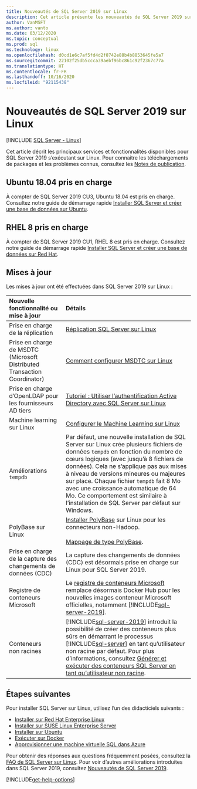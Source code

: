 ```yaml
---
title: Nouveautés de SQL Server 2019 sur Linux
description: Cet article présente les nouveautés de SQL Server 2019 sur Linux.
author: VanMSFT
ms.author: vanto
ms.date: 03/12/2020
ms.topic: conceptual
ms.prod: sql
ms.technology: linux
ms.openlocfilehash: d0cd1e6c7af5fd4d2f8742e88b4b8853645fe5a7
ms.sourcegitcommit: 22102f25db5ccca39aebf96bc861c92f2367c77a
ms.translationtype: HT
ms.contentlocale: fr-FR
ms.lasthandoff: 10/16/2020
ms.locfileid: "92115438"
---
```

# <a name="whats-new-for-sql-server-2019-on-linux"></a>Nouveautés de SQL Server 2019 sur Linux

[!INCLUDE [SQL Server - Linux](../includes/applies-to-version/sql-linux.md)]

Cet article décrit les principaux services et fonctionnalités disponibles pour SQL Server 2019 s’exécutant sur Linux. Pour connaitre les téléchargements de packages et les problèmes connus, consultez les [Notes de publication](sql-server-linux-release-notes-2019.md?view=sql-server-linux-ver15).

## <a name="ubuntu-1804-supported"></a>Ubuntu 18.04 pris en charge

À compter de SQL Server 2019 CU3, Ubuntu 18.04 est pris en charge. Consultez notre guide de démarrage rapide [Installer SQL Server et créer une base de données sur Ubuntu](quickstart-install-connect-ubuntu.md?view=sql-server-linux-ver15).

## <a name="rhel-8-supported"></a>RHEL 8 pris en charge

À compter de SQL Server 2019 CU1, RHEL 8 est pris en charge. Consultez notre guide de démarrage rapide [Installer SQL Server et créer une base de données sur Red Hat](quickstart-install-connect-red-hat.md?view=sql-server-linux-ver15).

## <a name="updates"></a>Mises à jour

Les mises à jour ont été effectuées dans SQL Server 2019 sur Linux :

| Nouvelle fonctionnalité ou mise à jour | Détails |
|:-----|:-----|
|Prise en charge de la réplication |[Réplication SQL Server sur Linux](sql-server-linux-replication.md)
|Prise en charge de MSDTC (Microsoft Distributed Transaction Coordinator) |[Comment configurer MSDTC sur Linux](sql-server-linux-configure-msdtc.md) |
|Prise en charge d’OpenLDAP pour les fournisseurs AD tiers |[Tutoriel : Utiliser l’authentification Active Directory avec SQL Server sur Linux](sql-server-linux-active-directory-authentication.md) |
|Machine learning sur Linux |[Configurer le Machine Learning sur Linux](sql-server-linux-setup-machine-learning.md) |
|Améliorations `tempdb` | Par défaut, une nouvelle installation de SQL Server sur Linux crée plusieurs fichiers de données `tempdb` en fonction du nombre de cœurs logiques (avec jusqu’à 8 fichiers de données). Cela ne s’applique pas aux mises à niveau de versions mineures ou majeures sur place. Chaque fichier `tempdb` fait 8 Mo avec une croissance automatique de 64 Mo. Ce comportement est similaire à l’installation de SQL Server par défaut sur Windows. |
| PolyBase sur Linux | [Installer PolyBase](../relational-databases/polybase/polybase-linux-setup.md) sur Linux pour les connecteurs non-Hadoop.<br/><br/>[Mappage de type PolyBase](../relational-databases/polybase/polybase-type-mapping.md). |
| Prise en charge de la capture des changements de données (CDC) | La capture des changements de données (CDC) est désormais prise en charge sur Linux pour SQL Server 2019. |
| Registre de conteneurs Microsoft | Le [registre de conteneurs Microsoft](https://azure.microsoft.com/blog/microsoft-syndicates-container-catalog/) remplace désormais Docker Hub pour les nouvelles images conteneur Microsoft officielles, notamment [!INCLUDE[sql-server-2019](../includes/sssqlv15-md.md)]. |
| Conteneurs non racines | [!INCLUDE[sql-server-2019](../includes/sssqlv15-md.md)] introduit la possibilité de créer des conteneurs plus sûrs en démarrant le processus [!INCLUDE[sql-server](../includes/ssnoversion-md.md)] en tant qu’utilisateur non racine par défaut. Pour plus d’informations, consultez [Générer et exécuter des conteneurs SQL Server en tant qu’utilisateur non racine](./sql-server-linux-docker-container-security.md#buildnonrootcontainer). |

## <a name="next-steps"></a>Étapes suivantes

Pour installer SQL Server sur Linux, utilisez l’un des didacticiels suivants :

- [Installer sur Red Hat Enterprise Linux](quickstart-install-connect-red-hat.md?view=sql-server-linux-ver15)
- [Installer sur SUSE Linux Enterprise Server](quickstart-install-connect-suse.md?view=sql-server-linux-ver15)
- [Installer sur Ubuntu](quickstart-install-connect-ubuntu.md?view=sql-server-linux-ver15)
- [Exécuter sur Docker](quickstart-install-connect-docker.md?view=sql-server-linux-ver15)
- [Approvisionner une machine virtuelle SQL dans Azure](/azure/virtual-machines/linux/sql/provision-sql-server-linux-virtual-machine?toc=/sql/toc/toc.json)

Pour obtenir des réponses aux questions fréquemment posées, consultez la [FAQ de SQL Server sur Linux](sql-server-linux-faq.md). Pour voir d’autres améliorations introduites dans SQL Server 2019, consultez [Nouveautés de SQL Server 2019](../sql-server/what-s-new-in-sql-server-ver15.md?view=sql-server-ver15).

[!INCLUDE[get-help-options](../includes/paragraph-content/get-help-options.md)]